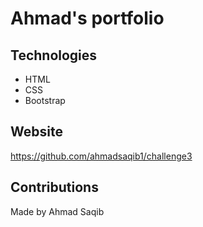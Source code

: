 # Ahmad's portfolio

## Technologies
* HTML
* CSS
* Bootstrap


## Website
https://github.com/ahmadsaqib1/challenge3

## Contributions
Made by Ahmad Saqib